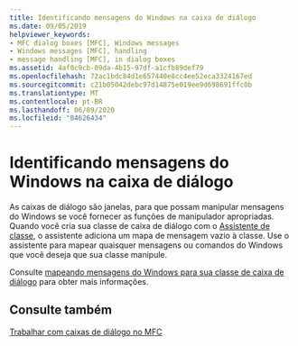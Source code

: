```yaml
---
title: Identificando mensagens do Windows na caixa de diálogo
ms.date: 09/05/2019
helpviewer_keywords:
- MFC dialog boxes [MFC], Windows messages
- Windows messages [MFC], handling
- message handling [MFC], in dialog boxes
ms.assetid: 4af0c9cb-09da-4b15-97df-a1cfb89def79
ms.openlocfilehash: 72ac1bdc84d1e657440e8cc4ee52eca3324167ed
ms.sourcegitcommit: c21b05042debc97d14875e019ee9d698691ffc0b
ms.translationtype: MT
ms.contentlocale: pt-BR
ms.lasthandoff: 06/09/2020
ms.locfileid: "84626434"
---
```

# <a name="handling-windows-messages-in-your-dialog-box"></a>Identificando mensagens do Windows na caixa de diálogo

As caixas de diálogo são janelas, para que possam manipular mensagens do Windows se você fornecer as funções de manipulador apropriadas. Quando você cria sua classe de caixa de diálogo com o [Assistente de classe](reference/mfc-class-wizard.md), o assistente adiciona um mapa de mensagem vazio à classe. Use o assistente para mapear quaisquer mensagens ou comandos do Windows que você deseja que sua classe manipule.

Consulte [mapeando mensagens do Windows para sua classe de caixa de diálogo](mapping-windows-messages-to-your-class.md) para obter mais informações.

## <a name="see-also"></a>Consulte também

[Trabalhar com caixas de diálogo no MFC](life-cycle-of-a-dialog-box.md)
